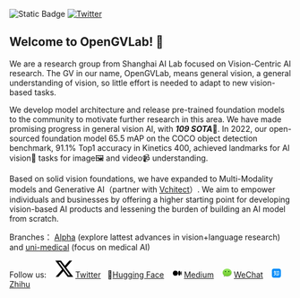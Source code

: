 

<!-- ![opengvlab stars](https://img.shields.io/github/stars/opengvlab?style=social) + [![Alpha-VLLM stars](https://img.shields.io/github/stars/Alpha-VLLM?style=social)](https://github.com/Alpha-VLLM) + [![uni-medical stars](https://img.shields.io/github/stars/uni-medical?style=social)](https://github.com/uni-medical)
[![Twitter](https://img.shields.io/twitter/url?style=social&url=https%3A%2F%2Ftwitter.com%2Fopengvlab)](https://twitter.com/opengvlab) -->

![Static Badge](https://img.shields.io/badge/Stars-31k-blue?style=social&logo=github)
[![Twitter](https://img.shields.io/twitter/url?style=social&url=https%3A%2F%2Ftwitter.com%2Fopengvlab)](https://twitter.com/opengvlab)

## Welcome to OpenGVLab! 👋

We are a research group from Shanghai AI Lab focused on Vision-Centric AI research. The GV in our name, OpenGVLab, means general vision, a general understanding of vision, so little effort is needed to adapt to new vision-based tasks.

We develop model architecture and release pre-trained foundation models to the community to motivate further research in this area. We have made promising progress in general vision AI, with ***109 SOTA***🚀. In 2022, our open-sourced foundation model 65.5 mAP on the COCO object detection benchmark, 91.1% Top1 accuracy in Kinetics 400, achieved landmarks for AI vision👀 tasks for image🖼️ and video📹 understanding.

Based on solid vision foundations, we have expanded to Multi-Modality models and Generative AI（partner with [Vchitect](https://github.com/vchitect)）. We aim to empower individuals and businesses by offering a higher starting point for developing vision-based AI products and lessening the burden of building an AI model from scratch.

Branches： [Alpha](https://github.com/Alpha-VLLM) (explore lattest advances in vision+language research) and [uni-medical](https://github.com/uni-medical) (focus on medical AI)

 Follow us: &nbsp;&nbsp;  ![Twitter X logo](./profile/twitter-x-logo.svg) [Twitter](https://twitter.com/opengvlab) &nbsp;&nbsp;🤗[Hugging Face](https://huggingface.co/OpenGVLab) &nbsp;&nbsp;  ![Medium logo](./profile/medium.png) [Medium](https://medium.com/@opengvlab) &nbsp;&nbsp; ![WeChat logo](./profile/wechat.png) [WeChat](./profile/opengv-wechat.jpeg) &nbsp;&nbsp;  ![zhihu logo](./profile/zhihu.png) [Zhihu](https://www.zhihu.com/org/opengvlab)

